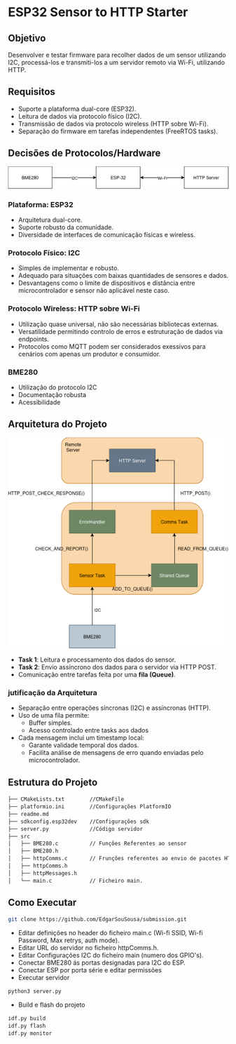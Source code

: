 # ESP32 Sensor to HTTP Starter

## Objetivo

Desenvolver e testar firmware para recolher dados de um sensor utilizando I2C, processá-los e transmiti-los a um servidor remoto via Wi-Fi, utilizando HTTP.

## Requisitos

- Suporte a plataforma dual-core (ESP32).
- Leitura de dados via protocolo físico (I2C).
- Transmissão de dados via protocolo wireless (HTTP sobre Wi-Fi).
- Separação do firmware em tarefas independentes (FreeRTOS tasks).

## Decisões de Protocolos/Hardware

![Esquema Completo](/imgs/hardwareProtocols.png "Esquema Completo")

### Plataforma: ESP32

- Arquitetura dual-core.
- Suporte robusto da comunidade.
- Diversidade de interfaces de comunicação físicas e wireless.

### Protocolo Físico: I2C

- Simples de implementar e robusto.
- Adequado para situações com baixas quantidades de sensores e dados.
- Desvantagens como o limite de dispositivos e distância entre microcontrolador e sensor não aplicável neste caso.

### Protocolo Wireless: HTTP sobre Wi-Fi

- Utilização quase universal, não são necessárias bibliotecas externas.
- Versatilidade permitindo controlo de erros e estruturação de dados via endpoints.
- Protocolos como MQTT podem ser considerados exessivos para cenários com apenas um produtor e consumidor.

### BME280

- Utilização do protocolo I2C
- Documentação robusta
- Acessibilidade

## Arquitetura do Projeto

![Esquema Tarefas e Memória](/imgs/taskAndStructure.png "Esquema Tarefas e Memória")

- **Task 1**: Leitura e processamento dos dados do sensor.
- **Task 2**: Envio assíncrono dos dados para o servidor via HTTP POST.
- Comunicação entre tarefas feita por uma **fila (Queue)**.

### jutificação da Arquitetura

- Separação entre operações síncronas (I2C) e assíncronas (HTTP).
- Uso de uma fila permite:
  - Buffer simples.
  - Acesso controlado entre tasks aos dados
- Cada mensagem inclui um timestamp local:
  - Garante validade temporal dos dados.
  - Facilita análise de mensagens de erro quando enviadas pelo microcontrolador.

## Estrutura do Projeto

```bash
├── CMakeLists.txt        //CMakeFile 
├── platformio.ini        //Configurações PlatformIO
├── readme.md
├── sdkconfig.esp32dev    //Configurações sdk 
├── server.py             //Código servidor
├── src
│   ├── BME280.c          // Funções Referentes ao sensor
│   ├── BME280.h
│   ├── httpComms.c       // Frunções referentes ao envio de pacotes HTTP
│   ├── httpComms.h
│   ├── httpMessages.h   
│   └── main.c            // Ficheiro main.
```

## Como Executar

```bash
git clone https://github.com/EdgarSouSousa/submission.git
```

- Editar definições no header do ficheiro main.c (Wi-fi SSID, Wi-fi Password, Max retrys, auth mode).
- Editar URL do servidor no ficheiro httpComms.h.
- Editar Configurações I2C do ficheiro main (numero dos GPIO's).
- Conectar BME280 ás portas designadas para I2C do ESP.
- Conectar ESP por porta série e editar permissões
- Executar servidor

```bash
python3 server.py
```

- Build e flash do projeto

```bash
idf.py build
idf.py flash
idf.py monitor
```
